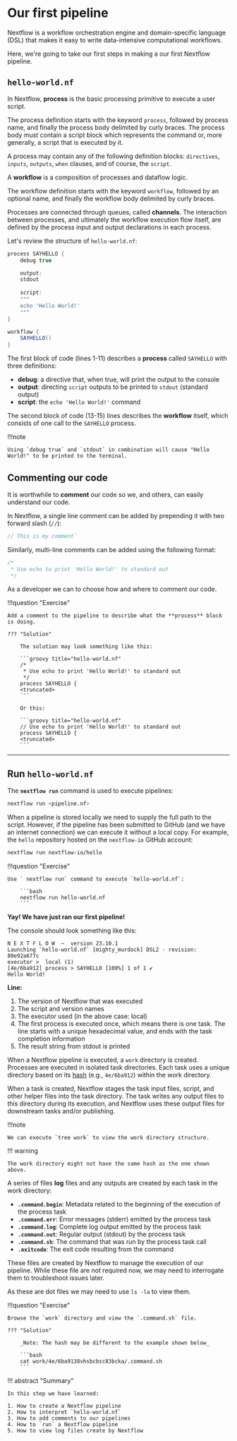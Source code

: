 # Our first pipeline

Nextflow is a workflow orchestration engine and domain-specific language (DSL) that makes it easy to write data-intensive computational workflows.

Here, we're going to take our first steps in making a our first Nextflow pipeline. 

## `hello-world.nf`

In Nextflow, **process** is the basic processing primitive to execute a user script.

The process definition starts with the keyword `process`, followed by process name, and finally the process body delimited by curly braces. The process body must contain a script block which represents the command or, more generally, a script that is executed by it.

A process may contain any of the following definition blocks: `directives`, `inputs`, `outputs`, `when` clauses, and of course, the `script`.

A **workflow** is a composition of processes and dataflow logic.

The workflow definition starts with the keyword `workflow`, followed by an optional name, and finally the workflow body delimited by curly braces.

Processes are connected through queues, called **channels**. The interaction between processes, and ultimately the workflow execution flow itself, are defined by the process input and output declarations in each process.

Let's review the structure of  `hello-world.nf`:

```groovy title="hello-world.nf" linenums="1"
process SAYHELLO {
    debug true

    output: 
    stdout
    
    script:
    """
    echo 'Hello World!'
    """
}

workflow {
    SAYHELLO()
}
```

The first block of code (lines 1-11) describes a **process** called `SAYHELLO` with three definitions:

- **debug**: a directive that, when true, will print the output to the console
- **output**: directing `script` outputs to be printed to `stdout` (standard output)
- **script**: the `echo 'Hello World!'` command

The second block of code (13-15) lines describes the **workflow** itself, which consists of one call to the `SAYHELLO` process.

!!!note

    Using `debug true` and `stdout` in combination will cause "Hello World!" to be printed to the terminal.

## Commenting our code

It is worthwhile to **comment** our code so we, and others, can easily understand our code.

In Nextflow, a single line comment can be added by prepending it with two forward slash (`//`):

```groovy
// This is my comment` 
```

Similarly, multi-line comments can be added using the following format:

```groovy
/*
 * Use echo to print 'Hello World!' to standard out
 */
```

As a developer we can to choose how and where to comment our code.

!!!question "Exercise"

    Add a comment to the pipeline to describe what the **process** block is doing.

    ??? "Solution"

        The solution may look something like this:

        ```groovy title="hello-world.nf"
        /*
         * Use echo to print 'Hello World!' to standard out
         */
        process SAYHELLO {
        <truncated>
        ```

        Or this:

        ```groovy title="hello-world.nf"
        // Use echo to print 'Hello World!' to standard out
        process SAYHELLO {
        <truncated>
        ```

---

## Run `hello-world.nf`

The **`nextflow run`** command is used to execute pipelines:

```bash
nextflow run <pipeline.nf>
```

When a pipeline is stored locally we need to supply the full path to the script. However, if the pipeline has been submitted to GitHub (and we have an internet connection) we can execute it without a local copy. For example, the `hello` repository hosted on the `nextflow-io` GitHub account:

```bash
nextflow run nextflow-io/hello
```

!!!question "Exercise"

    Use ` nextflow run` command to execute `hello-world.nf`:

        ```bash
        nextflow run hello-world.nf
        ```

**Yay! We have just ran our first pipeline!**

The console should look something like this:

```console linenums="1"
N E X T F L O W  ~  version 23.10.1
Launching `hello-world.nf` [mighty_murdock] DSL2 - revision: 80e92a677c
executor >  local (1)
[4e/6ba912] process > SAYHELLO [100%] 1 of 1 ✔
Hello World!
```

**Line:**

1. The version of Nextflow that was executed 
2. The script and version names
3. The executor used (in the above case: local)
4. The first process is executed once, which means there is one task. The line starts with a unique hexadecimal value, and ends with the task completion information
5. The result string from stdout is printed

When a Nextflow pipeline is executed, a `work` directory is created. Processes are executed in isolated task directories. Each task uses a unique directory based on its [hash](https://www.nextflow.io/docs/latest/cache-and-resume.html#task-hash) (e.g., `4e/6ba912`) within the work directory.

When a task is created, Nextflow stages the task input files, script, and other helper files into the task directory. The task writes any output files to this directory during its execution, and Nextflow uses these output files for downstream tasks and/or publishing.

!!!note

    We can execute `tree work` to view the work directory structure.

!!! warning

    The work directory might not have the same hash as the one shown above.

A series of files **log** files and any outputs are created by each task in the work directory:

-   **`.command.begin`**: Metadata related to the beginning of the execution of the process task
-   **`.command.err`**: Error messages (stderr) emitted by the process task
-   **`.command.log`**: Complete log output emitted by the process task
-   **`.command.out`**: Regular output (stdout) by the process task
-   **`.command.sh`**: The command that was run by the process task call
-   **`.exitcode`**: The exit code resulting from the command

These files are created by Nextflow to manage the execution of our pipeline. While these file are not required now, we may need to interrogate them to troubleshoot issues later.

As these are dot files we may need to use `ls -la` to view them.

!!!question "Exercise"

    Browse the `work` directory and view the `.command.sh` file.

    ??? "Solution"

        _Note: The hash may be different to the example shown below_

        ```bash
        cat work/4e/6ba9138vhsbcbsc83bcka/.command.sh
        ```

!!! abstract "Summary"

    In this step we have learned:  

    1. How to create a Nextflow pipeline
    2. How to interpret `hello-world.nf`
    3. How to add comments to our pipelines 
    4. How to `run` a Nextflow pipeline
    5. How to view log files create by Nextflow
